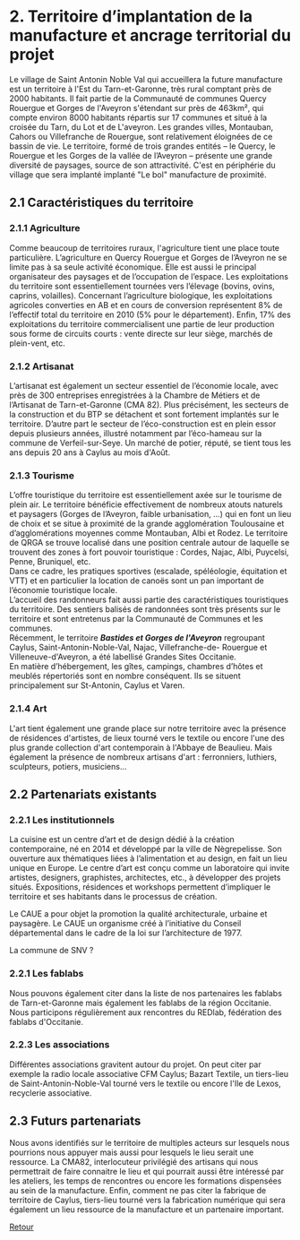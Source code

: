 # 2. Territoire d’implantation de la manufacture et ancrage territorial du projet  


Le village de Saint Antonin Noble Val qui accueillera la future manufacture est un territoire à l'Est du Tarn-et-Garonne, très rural comptant près de 2000 habitants. Il fait partie de la Communauté de communes Quercy Rouergue et Gorges de l'Aveyron s'étendant sur près de 463km², qui compte environ 8000 habitants répartis sur 17 communes et situé à la croisée du Tarn, du Lot et de L'aveyron. Les grandes villes, Montauban, Cahors ou Villefranche de Rouergue, sont relativement éloignées de ce bassin de vie. Le territoire, formé de trois grandes entités – le Quercy, le Rouergue et les Gorges de la vallée de l’Aveyron – présente une grande diversité de paysages, source de son attractivité.  C'est en périphérie du village que sera implanté implanté "Le bol" manufacture de proximité.

## 2.1 Caractéristiques du territoire  

### 2.1.1 Agriculture  
Comme beaucoup de territoires ruraux, l'agriculture tient une place toute particulière. L’agriculture en Quercy Rouergue et Gorges de l’Aveyron ne se limite pas à sa seule activité économique. Elle est aussi le principal organisateur des paysages et de l’occupation de l’espace. Les exploitations du territoire sont essentiellement tournées vers l’élevage (bovins, ovins, caprins, volailles). Concernant l’agriculture biologique, les exploitations agricoles converties en AB et en cours de conversion représentent 8% de l’effectif total du territoire en 2010 (5% pour le département). Enfin, 17% des exploitations du territoire commercialisent une partie de leur production sous forme de circuits courts : vente directe sur leur siège, marchés de plein-vent, etc. 

### 2.1.2 Artisanat  
L’artisanat est également un secteur essentiel de l’économie locale, avec près de 300 entreprises enregistrées à la Chambre de Métiers et de l’Artisanat de Tarn-et-Garonne (CMA 82). Plus précisément, les secteurs de la construction et du BTP se détachent et sont fortement implantés sur le territoire. D’autre part le secteur de l’éco-construction est en plein essor depuis plusieurs années, illustré notamment par l’éco-hameau sur la commune de Verfeil-sur-Seye. Un marché de potier, réputé, se tient tous les ans depuis 20 ans à Caylus au mois d'Août. 

### 2.1.3 Tourisme  
L’offre touristique du territoire est essentiellement axée sur le tourisme de plein air. Le territoire bénéficie effectivement de nombreux atouts naturels et paysagers (Gorges de l’Aveyron, faible urbanisation, …) qui en font un lieu de choix et se situe à proximité de la grande agglomération Toulousaine et d’agglomérations moyennes comme Montauban, Albi et Rodez. Le territoire de QRGA se trouve localisé dans une position centrale autour de laquelle se trouvent des zones à fort pouvoir touristique : Cordes, Najac, Albi, Puycelsi, Penne, Bruniquel, etc.  
Dans ce cadre, les pratiques sportives (escalade, spéléologie, équitation et VTT) et en particulier la location de canoës sont un pan important de l’économie touristique locale.  
L’accueil des randonneurs fait aussi partie des caractéristiques touristiques du territoire. Des sentiers balisés de randonnées sont très présents sur le territoire et sont entretenus par la Communauté de Communes et les communes.  
Récemment, le territoire ***Bastides et Gorges de l'Aveyron*** regroupant Caylus, Saint-Antonin-Noble-Val, Najac, Villefranche-de- Rouergue et Villeneuve-d'Aveyron, a été labellisé Grandes Sites Occitanie.  
En matière d’hébergement, les gîtes, campings, chambres d’hôtes et meublés répertoriés sont en nombre conséquent. Ils se situent principalement sur St-Antonin, Caylus et Varen.

### 2.1.4 Art  
L'art tient également une grande place sur notre territoire avec la présence de résidences d'artistes, de lieux tourné vers le textile ou encore l'une des plus grande collection d'art contemporain à l'Abbaye de Beaulieu. Mais également la présence de nombreux artisans d'art : ferronniers, luthiers, sculpteurs, potiers, musiciens...


## 2.2 Partenariats existants  

### 2.2.1 Les institutionnels  
La cuisine est un centre d’art et de design dédié à la création contemporaine, né en 2014 et développé par la ville de Nègrepelisse. Son ouverture aux thématiques liées à l’alimentation et au design, en fait un lieu unique en Europe.
Le centre d’art est conçu comme un laboratoire qui invite artistes, designers, graphistes, architectes, etc., à développer des projets situés. Expositions, résidences et workshops permettent d’impliquer le territoire et ses habitants dans le processus de création. 


Le CAUE a pour objet la promotion la qualité architecturale, urbaine et paysagère. Le CAUE un organisme créé à l’initiative du Conseil départemental dans le cadre de la loi sur l’architecture de 1977.

La commune de SNV ?

### 2.2.1 Les fablabs  
Nous pouvons également citer dans la liste de nos partenaires les fablabs de Tarn-et-Garonne mais également les fablabs de la région Occitanie. Nous participons régulièrement aux rencontres du REDlab, fédération des fablabs d'Occitanie.

### 2.2.3 Les associations  
Différentes associations gravitent autour du projet. On peut citer par exemple la radio locale associative CFM Caylus; Bazart Textile, un tiers-lieu de Saint-Antonin-Noble-Val tourné vers le textile ou encore l'Ile de Lexos, recyclerie associative.

## 2.3 Futurs partenariats
Nous avons identifiés sur le territoire de multiples acteurs sur lesquels nous pourrions nous appuyer mais aussi pour lesquels le lieu serait une ressource. La CMA82, interlocuteur privilégié des artisans qui nous permettrait de faire connaitre le lieu et qui pourrait aussi être intéressé par les ateliers, les temps de rencontres ou encore les formations dispensées au sein de la manufacture.
Enfin, comment ne pas citer la fabrique de territoire de Caylus, tiers-lieu tourné vers la fabrication numérique qui sera également un lieu ressource de la manufacture et un partenaire important.


[Retour](README.md)
